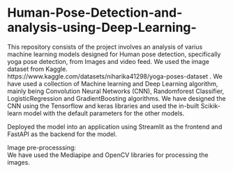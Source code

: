 <h1> Human-Pose-Detection-and-analysis-using-Deep-Learning-</h1>
<p>
  This repository consists of the project involves an analysis of varius machine learning models designed for Human pose detection, specifically yoga pose detection, from Images and video feed. 
  We used the image dataset from Kaggle. <href>  https://www.kaggle.com/datasets/niharika41298/yoga-poses-dataset </href>.
  We have used a collection of Machine learning and Deep Learning algorithm, mainly being Convolution Neural Networks (CNN), Randomforest Classifier, LogisticRegression and GradientBoosting algorithms.
  We have designed the CNN using the Tensorflow and keras libraries and used the in-built Scikik-learn model with the default parameters for the other models.

  Deployed the model into an application using Streamlit as the frontend and FastAPI as the backend for the model.
  
  Image pre-processsing:<br>
  We have used the Mediapipe and OpenCV libraries for processing the images. 

  
</p>
